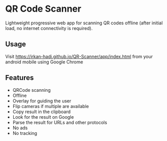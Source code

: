 # QR Code Scanner
Lightweight progressive web app for scanning QR codes offline (after initial load, no internet connectivity is required).

## Usage
Visit https://irkan-hadi.github.io/QR-Scanner/app/index.html from your android mobile using Google Chrome 

## Features
- QRCode scanning
- Offline
- Overlay for guiding the user
- Flip cameras if multiple are available
- Copy result in the clipboard
- Look for the result on Google
- Parse the result for URLs and other protocols
- No ads
- No tracking


